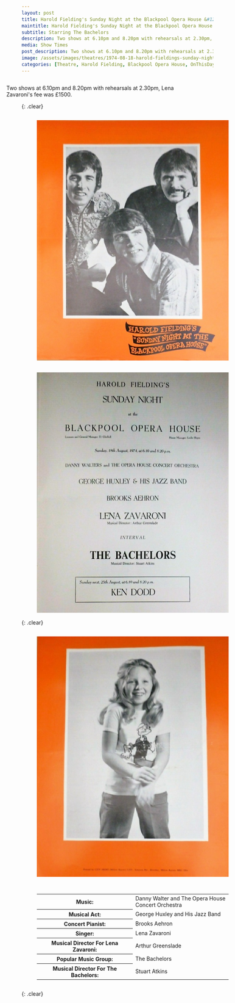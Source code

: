 ```yaml
---
layout: post
title: Harold Fielding's Sunday Night at the Blackpool Opera House &#124; 18 August 1974
maintitle: Harold Fielding's Sunday Night at the Blackpool Opera House
subtitle: Starring The Bachelors
description: Two shows at 6.10pm and 8.20pm with rehearsals at 2.30pm, Lena Zavaroni's fee was £1500.
media: Show Times
post_description: Two shows at 6.10pm and 8.20pm with rehearsals at 2.30pm, Lena Zavaroni's fee was £1500.
image: /assets/images/theatres/1974-08-18-harold-fieldings-sunday-night-at-the-blackpool-opera-house-01.png
categories: [Theatre, Harold Fielding, Blackpool Opera House, OnThisDay18August]
---
```


<figure class="fig3">
Two shows at 6.10pm and 8.20pm with rehearsals at 2.30pm, Lena Zavaroni's fee was £1500.
</figure>

{: .clear}

<figure class="fig1">
<a href="/assets/images/theatres/1974-08-18-harold-fieldings-sunday-night-at-the-blackpool-opera-house-01.png"><img src="/assets/images/theatres/1974-08-18-harold-fieldings-sunday-night-at-the-blackpool-opera-house-01.png" class="full-width zoom-in"></a>
</figure>

<figure class="fig2">
<a href="/assets/images/theatres/1974-08-18-harold-fieldings-sunday-night-at-the-blackpool-opera-house-02.png"><img src="/assets/images/theatres/1974-08-18-harold-fieldings-sunday-night-at-the-blackpool-opera-house-02.png" class="full-width zoom-in"></a>
</figure>

{: .clear}

<figure class="fig1">
<a href="/assets/images/theatres/1974-08-18-harold-fieldings-sunday-night-at-the-blackpool-opera-house-03.png"><img src="/assets/images/theatres/1974-08-18-harold-fieldings-sunday-night-at-the-blackpool-opera-house-03.png" class="full-width zoom-in"></a>
</figure>

<figure class="fig2">
<table>
<tr><th style="width: 50%;">Music:</th><td style="width: 50%;">Danny Walter and The Opera House Concert Orchestra</td></tr>
<tr><th>Musical Act:</th><td>George Huxley and His Jazz Band</td></tr>
<tr><th>Concert Pianist:</th><td>Brooks Aehron</td></tr>
<tr><th>Singer:</th><td>Lena Zavaroni</td></tr>
<tr><th>Musical Director For Lena Zavaroni:</th><td>Arthur Greenslade</td></tr>
<tr><th>Popular Music Group:</th><td>The Bachelors</td></tr>
<tr><th>Musical Director For The Bachelors:</th><td>Stuart Atkins</td></tr>
</table>
</figure>

<br />{: .clear}

<style>
.fig1 {float:left; width:49%;}

.fig2 {float:right; width:49%;}

.fig3 {float:right; width:100%;}

figcaption {float:left; width:100%;}

@media screen and (orientation:portrait) {
.fig1, .fig2 {float:left; width:100%;}
figcaption {float:left; width:100%; margin-bottom: 10px;}
}
</style>
